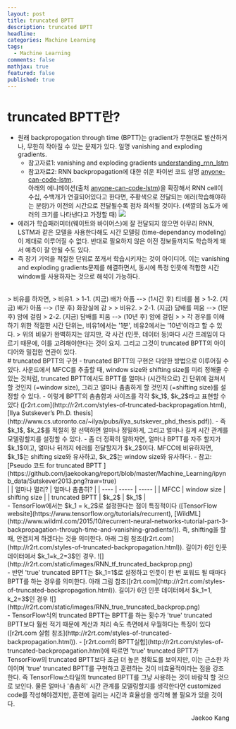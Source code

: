 ```yaml
---
layout: post
title: truncated BPTT
description: truncated BPTT
headline: 
categories: Machine Learning
tags: 
  - Machine Learning
comments: false
mathjax: true
featured: false
published: true
---
```


# truncated BPTT란? 

- 원래 backpropogation through time (BPTT)는 gradient가 무한대로 발산하거나, 무한히 작아질 수 있는 문제가 있다. 일명 vanishing and exploding gradients.
	- 참고자료1: vanishing and exploding gradients [understanding\_rnn\_lstm](http://r2rt.com/written-memories-understanding-deriving-and-extending-the-lstm.html#the-vanilla-rnn)
	- 참고자료2: RNN backpropagation에 대한 쉬운 파이썬 코드 설명 [anyone-can-code-lstm](https://iamtrask.github.io/2015/11/15/anyone-can-code-lstm/). <br> 아래의 에니메이션(출처 [anyone-can-code-lstm](https://iamtrask.github.io/2015/11/15/anyone-can-code-lstm/))을 확장해서 RNN cell이 수십, 수백개가 연결되어있다고 한다면, 주황색으로 전달되는 에러(학습해야하는 분량)가 이전의 시간으로 전달될수록 점차 희석될 것이다. (색깔의 농도가 에러의 크기를 나타낸다고 가정할 때)
	![](https://iamtrask.github.io/img/backprop_through_time.gif)
- 에러가 학습패러미터(웨이트와 바이어스)에 잘 전달되지 않으면 아무리 RNN, LSTM과 같은 모델을 사용한다해도 시간 모델링 (time-dependancy modeling)이 제대로 이루어질 수 없다. 반대로 필요하지 않은 이전 정보들까지도 학습하게 돼서 예측이 잘 안될 수도 있다.
- 즉 장기 기억을 적절한 단위로 쪼개서 학습시키자는 것이 아이디어. 이는 vanishing and exploding gradients문제를 해결하면서, 동시에 특정 인풋에 적합한 시간 window를 사용하자는 것으로 해석이 가능하다.  
<br>
	> 비유를 하자면,  
	> 비유1.  
	> 1-1. (지금) 배가 아픔 --> (1시간 후) 티비를 봄  
	> 1-2. (지금) 배가 아픔 --> (1분 후) 화장실에 감  
	>  
	> 비유2.  
	> 2-1. (지금) 담배를 피움 --> (1분 후) 암에 걸림  
	> 2-2. (지금) 담배를 피움 --> (10년 후) 암에 걸림  
	>  
	> 각 경우를 이해하기 위한 적절한 시간 단위는, 비유1에서는 '1분', 비유2에서는 '10년'이라고 할 수 있다.  
	> 위의 비유가 완벽하지는 않지만, 각 사건 (인풋, 데이터 등)마다 시간 프레임이 다르기 때문에, 이를 고려해야한다는 것이 요지. 그리고 그것이 truncated BPTT의 아이디어와 밀접한 연관이 있다.   
<br>
# truncated BPTT의 구현
- truncated BPTT의 구현은 다양한 방법으로 이루어질 수 있다. 사운드에서 MFCC를 추출할 때, window size와 shifting size를 미리 정해줄 수 있는 것처럼, truncated BPTT에서도 BPTT를 얼마나 (시간적으로) 긴 단위에 걸쳐서 할 것인지 (=window size), 그리고 얼마나 촘촘하게 할 것인지 (=shifting size)를 설정할 수 있다.
- 이렇게 BPTT의 촘촘함과 사이즈를 각각 $k_1$, $k_2$라고 표현할 수 있다 ([r2rt.com](http://r2rt.com/styles-of-truncated-backpropagation.html), [Ilya Sutskever’s Ph.D. thesis](http://www.cs.utoronto.ca/~ilya/pubs/ilya_sutskever_phd_thesis.pdf)).
- 즉 $k_1$, $k_2$를 적절히 잘 선택하면 얼마나 정밀하게, 그리고 얼마나 길게 시간 관계를 모델링할지를 설정할 수 있다.
	- 좀 더 정확히 말하자면, 얼마나 BPTT를 자주 할지가 $k_1$이고, 얼마나 뒤까지 에러를 전달할지가 $k_2$이다. MFCC에 비유하자면, $k_1$는 shifting size와 유사하고, $k_2$는 window size와 유사하다.
	- 참고: [Pseudo 코드 for truncated BPTT ](https://github.com/jaekookang/report/blob/master/Machine_Learning/ipynb_data/Sutskever2013.png?raw=true)    
<br>
		|      | 얼마나 멀리? | 얼마나 촘촘히? |  
		| ---- | ----- | ----- |  
		| MFCC | window size | shifting size |  
		| truncated BPTT | $k_2$ | $k_1$ |   
<br>
- TensorFlow에서는 $k_1 = k_2$로 설정한다는 점이 특징적이다 ([TensorFlow website](https://www.tensorflow.org/tutorials/recurrent), [WildML](http://www.wildml.com/2015/10/recurrent-neural-networks-tutorial-part-3-backpropagation-through-time-and-vanishing-gradients/)). 즉, shifting을 할 때, 안겹치게 하겠다는 것을 의미한다. 아래 그림 참조([r2rt.com](http://r2rt.com/styles-of-truncated-backpropagation.html)). 길이가 6인 인풋 데이터에서 $k_1=k_2=3$인 경우.
	![](http://r2rt.com/static/images/RNN_tf_truncated_backprop.png)
<br>
- 반면 'true' truncated BPTT는 $k_1=1$로 설정하고 인풋이 한 번 포워드 될 때마다 BPTT를 하는 경우를 의미한다. 아래 그림 참조([r2rt.com](http://r2rt.com/styles-of-truncated-backpropagation.html)). 길이가 6인 인풋 데이터에서 $k_1=1, k_2=3$인 경우
	![](http://r2rt.com/static/images/RNN_true_truncated_backprop.png)
<br>
- TensorFlow식의 truncated BPTT는 BPTT를 하는 횟수가 'true' truncated BPTT보다 훨씬 적기 때문에 계산과 처리 속도 측면에서 우월하다는 특징이 있다 ([r2rt.com 실험 참조](http://r2rt.com/styles-of-truncated-backpropagation.html)). 
- [r2rt.com의 BPTT실험](http://r2rt.com/styles-of-truncated-backpropagation.html)에 따르면 'true' truncated BPTT가 TensorFlow의 truncated BPTT보다 조금 더 높은 정확도를 보이지만, 이는 근소한 차이이며 'true' truncated BPTT를 구현하고 훈련하는 것이 비효율적이라는 점을 강조한다. 즉 TensorFlow스타일의 truncated BPTT를 그냥 사용하는 것이 바람직 할 것으로 보인다. 물론 얼마나 '촘촘히' 시간 관계를 모델링할지를 생각한다면 customized code를 작성해야겠지만, 훈련에 걸리는 시간과 효율성을 생각해 볼 필요가 있을 것이다.

<br>
<p align="right"> Jaekoo Kang <p>
